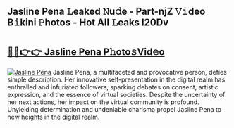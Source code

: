 ## Jasline Pena 𝙻eaked 𝙽u𝚍e - Part-njZ 𝚅𝚒deo B𝚒kini 𝙿hotos - Hot All 𝙻eaks l20Dv

# <h2><a href="http://ld2frf.urlbe.top/?page=Jasline+Pena">🔗🔗👉👉 Jasline Pena P𝚑oto𝚜Vid𝚎o</a></h2>

[![Jasline Pena](https://i.imgur.com/eBuTRDB.gif)](http://ld2frf.urlbe.top/?page=Jasline+Pena)
Jasline Pena, a multifaceted and provocative person, defies simple description. Her innovative self-presentation in the digital realm has enthralled and infuriated followers, sparking debates on consent, artistic expression, and the essence of virtual societies. Despite the uncertainty of her next actions, her impact on the virtual community is profound. Unyielding determination and undeniable charisma propel Jasline Pena to new heights in the digital realm.
